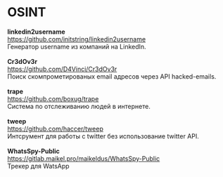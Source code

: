 # OSINT

<b>linkedin2username</b><br>
https://github.com/initstring/linkedin2username<br>
Генератор username из компаний на LinkedIn.<br>
<br>
<b>Cr3dOv3r</b><br>
https://github.com/D4Vinci/Cr3dOv3r<br>
Поиск скомпрометированых email адресов через API hacked-emails.<br>
<br>
<b>trape</b><br>
https://github.com/boxug/trape<br>
Система по отслеживанию людей в интернете.<br>
<br>
<b>tweep</b><br>
https://github.com/haccer/tweep<br>
Интсрумент для работы с twitter без использование twitter API.<br>
<br>
<b>WhatsSpy-Public</b><br>
https://gitlab.maikel.pro/maikeldus/WhatsSpy-Public<br>
Трекер для WatsApp<br>
<br>
